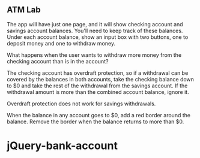 ## ATM Lab

The app will have just one page, and it will show checking account and savings account balances. You'll need to keep track of these balances. Under each account balance, show an input box with two buttons, one to deposit money and one to withdraw money.

What happens when the user wants to withdraw more money from the checking account than is in the account? 

The checking account has overdraft protection, so if a withdrawal can be covered by the balances in both accounts, take the checking balance down to $0 and take the rest of the withdrawal from the savings account. If the withdrawal amount is more than the combined account balance, ignore it.

Overdraft protection does not work for savings withdrawals. 

When the balance in any account goes to $0, add a red border around the balance. Remove the border when the balance returns to more than $0.

# jQuery-bank-account
